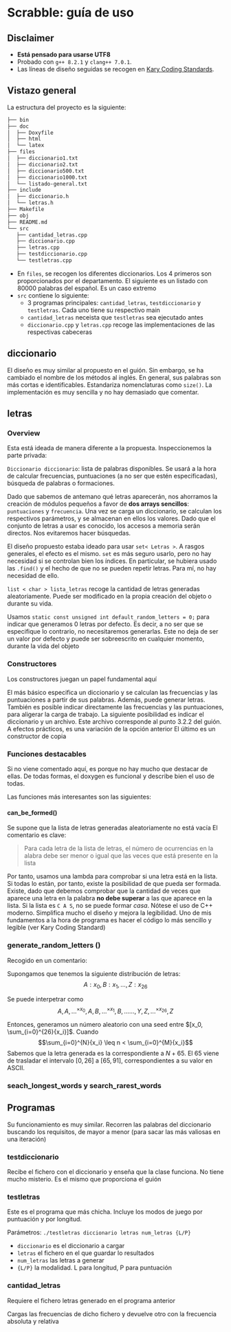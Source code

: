 # Scrabble: guía de uso

## Disclaimer

- **Está pensado para usarse UTF8**
- Probado con `g++ 8.2.1` y `clang++ 7.0.1`.
- Las líneas de diseño seguidas se recogen en [Kary Coding Standards](https://kcs.library.kary.us/).

## Vistazo general

La estructura del proyecto es la siguiente:

```txt
├── bin
├── doc
│  ├── Doxyfile
│  ├── html
│  └── latex
├── files
│  ├── diccionario1.txt
│  ├── diccionario2.txt
│  ├── diccionario500.txt
│  ├── diccionario1000.txt
│  └── listado-general.txt
├── include
│  ├── diccionario.h
│  └── letras.h
├── Makefile
├── obj
├── README.md
└── src
   ├── cantidad_letras.cpp
   ├── diccionario.cpp
   ├── letras.cpp
   ├── testdiccionario.cpp
   └── testletras.cpp
```

- En `files`, se recogen los diferentes diccionarios. Los 4 primeros son proporcionados por el departamento. El siguiente es un listado con $80000$ palabras del español. Es un caso extremo
- `src` contiene lo siguiente:
    - 3 programas principales: `cantidad_letras`, `testdiccionario` y `testletras`. Cada uno tiene su respectivo main
    - `cantidad_letras` neceista que `testletras` sea ejecutado antes
    - `diccionario.cpp` y `letras.cpp` recoge las implementaciones de las respectivas cabeceras

## diccionario

El diseño es muy similar al propuesto en el guión. Sin embargo, se ha cambiado el nombre de los métodos al inglés. En general, sus palabras son más cortas e identificables. Estandariza nomenclaturas como `size()`.
La implementación es muy sencilla y no hay demasiado que comentar.

## letras

### Overview

Esta está ideada de manera diferente a la propuesta. Inspeccionemos la parte privada:

`Diccionario diccionario`: lista de palabras disponibles. Se usará a la hora de calcular frecuencias, puntuaciones (a no ser que estén especificadas), búsqueda de palabras o formaciones.

Dado que sabemos de antemano qué letras aparecerán, nos ahorramos la creación de módulos pequeños a favor de **dos arrays sencillos**: `puntuaciones` y `frecuencia`. Una vez se carga un diccionario, se calculan los respectivos parámetros, y se almacenan en ellos los valores. Dado que el conjunto de letras a usar es conocido, los accesos a memoria serán directos. Nos evitaremos hacer búsquedas.

El diseño propuesto estaba ideado para usar `set< Letras >`. A rasgos generales, el efecto es el mismo. `set` es más seguro usarlo, pero no hay necesidad si se controlan bien los índices. En particular, se hubiera usado las `.find()` y el hecho de que no se pueden repetir letras. Para mí, no hay necesidad de ello.

`list < char > lista_letras` recoge la cantidad de letras generadas aleatoriamente. Puede ser modificado en la propia creación del objeto o durante su vida.

Usamos `static const unsigned int default_random_letters = 0;` para indicar que generamos 0 letras por defecto. Es decir, a no ser que se especifique lo contrario, no necesitaremos generarlas. Este no deja de ser un valor por defecto y puede ser sobreescrito en cualquier momento, durante la vida del objeto

### Constructores

Los constructores juegan un papel fundamental aquí

El más básico especifica un diccionario y se calculan las frecuencias y las puntuaciones a partir de sus palabras. Además, puede generar letras.
También es posible indicar directamente las frecuencias y las puntuaciones, para aligerar la carga de trabajo.
La siguiente posibilidad es indicar el diccionario y un archivo. Este archivo corresponde al punto $3.2.2$ del guión. A efectos prácticos, es una variación de la opción anterior
El último es un constructor de copia

### Funciones destacables

Si no viene comentado aquí, es porque no hay mucho que destacar de ellas. De todas formas, el doxygen es funcional y describe bien el uso de todas.

Las funciones más interesantes son las siguientes:

#### can_be_formed()

Se supone que la lista de letras generadas aleatoriamente no está vacía
El comentario es clave:

> Para cada letra de la lista de letras, el número de ocurrencias en la alabra debe ser menor o igual que las veces que está presente en la lista

Por tanto, usamos una lambda para comprobar si una letra está en la lista. Si todas lo están, por tanto, existe la posibilidad de que pueda ser formada. Existe, dado que debemos comprobar que la cantidad de veces que aparece una letra en la palabra **no debe superar** a las que aparece en la lista. Si la lista es `C A S`, no se puede formar *casa*.
Nótese el uso de C++ moderno. Simplifica mucho el diseño y mejora la legibilidad. Uno de mis fundamentos a la hora de programa es hacer el código lo más sencillo y legible (ver Kary Coding Standard)

### generate_random_letters ()

Recogido en un comentario:

Supongamos que tenemos la siguiente distribución de letras:
    $$A: x_0, B: x_1, ..., Z: x_{26}$$

Se puede interpetrar como 
    $$A, A, ...^{\times x_0}, A, B, ... ^{\times x_1}, B, ... ...,Y ,Z, ...^{\times x_{26}}, Z$$

Entonces, generamos un número aleatorio con una seed entre $[x_0, \sum_{i=0}^{26}{x_i}]$. Cuando 
    $$\sum_{i=0}^{N}{x_i} \leq n < \sum_{i=0}^{M}{x_i}$$
Sabemos que la letra generada es la correspondiente a $N+65$. El 65 viene de trasladar el intervalo $[0, 26]$ a $[65, 91]$, correspondientes a su valor en ASCII.

### seach_longest_words y search_rarest_words

## Programas

Su funcionamiento es muy similar. Recorren las palabras del diccionario buscando los requisitos, de mayor a menor (para sacar las más valiosas en una iteración)

### testdiccionario

Recibe el fichero con el diccionario y enseña que la clase funciona. No tiene mucho misterio. Es el mismo que proporciona el guión

### testletras

Este es el programa que más chicha. Incluye los modos de juego por puntuación y por longitud. 

Parámetros: `./testletras diccionario letras num_letras {L/P}`

- `diccionario` es el diccionario a cargar
- `letras` el fichero en el que guardar lo resultados
- `num_letras` las letras a generar
- `{L/P}` la modalidad. L para longitud, P para puntuación

### cantidad_letras

Requiere el fichero letras generado en el programa anterior

Cargas las frecuencias de dicho fichero y devuelve otro con la frecuencia absoluta y relativa

